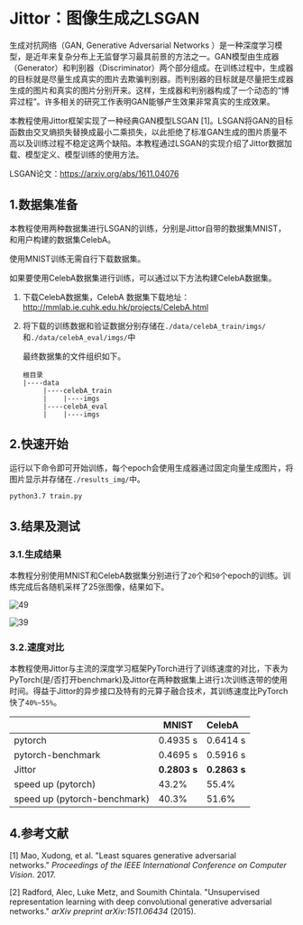 # Jittor：图像生成之LSGAN

生成对抗网络（GAN, Generative Adversarial Networks ）是一种深度学习模型，是近年来复杂分布上无监督学习最具前景的方法之一。GAN模型由生成器（Generator）和判别器（Discriminator）两个部分组成。在训练过程中，生成器的目标就是尽量生成真实的图片去欺骗判别器。而判别器的目标就是尽量把生成器生成的图片和真实的图片分别开来。这样，生成器和判别器构成了一个动态的“博弈过程”。许多相关的研究工作表明GAN能够产生效果非常真实的生成效果。

本教程使用Jittor框架实现了一种经典GAN模型LSGAN [1]。LSGAN将GAN的目标函数由交叉熵损失替换成最小二乘损失，以此拒绝了标准GAN生成的图片质量不高以及训练过程不稳定这两个缺陷。本教程通过LSGAN的实现介绍了Jittor数据加载、模型定义、模型训练的使用方法。

LSGAN论文：https://arxiv.org/abs/1611.04076



## 1.数据集准备

本教程使用两种数据集进行LSGAN的训练，分别是Jittor自带的数据集MNIST，和用户构建的数据集CelebA。

使用MNIST训练无需自行下载数据集。

如果要使用CelebA数据集进行训练，可以通过以下方法构建CelebA数据集。

1. 下载CelebA数据集，CelebA 数据集下载地址： <http://mmlab.ie.cuhk.edu.hk/projects/CelebA.html>

2. 将下载的训练数据和验证数据分别存储在`./data/celebA_train/imgs/`和`./data/celebA_eval/imgs/`中

   最终数据集的文件组织如下。

   ```
   根目录
   |----data
        |----celebA_train
        |    |----imgs
        |----celebA_eval
        |    |----imgs
   ```



## 2.快速开始

运行以下命令即可开始训练，每个epoch会使用生成器通过固定向量生成图片，将图片显示并存储在`./results_img/`中。

```cmd
python3.7 train.py
```



## 3.结果及测试

### 3.1.生成结果

本教程分别使用MNIST和CelebA数据集分别进行了`20`个和`50`个epoch的训练。训练完成后各随机采样了25张图像，结果如下。

![49](/home/g_word/JitFlow/tutorial/mnist.png)

![39](/home/g_word/JitFlow/tutorial/celeba.png)

### 3.2.速度对比

本教程使用Jittor与主流的深度学习框架PyTorch进行了训练速度的对比，下表为PyTorch(是/否打开benchmark)及Jittor在两种数据集上进行`1`次训练迭带的使用时间。得益于Jittor的异步接口及特有的元算子融合技术，其训练速度比PyTorch快了`40%~55%`。

|                              | MNIST        | CelebA       |
| ---------------------------- | ------------ | :----------- |
| pytorch                      | 0.4935 s     | 0.6414 s     |
| pytorch-benchmark            | 0.4695 s     | 0.5916 s     |
| Jittor                       | **0.2803 s** | **0.2863 s** |
| speed up (pytorch)           | 43.2%        | 55.4%        |
| speed up (pytorch-benchmark) | 40.3%        | 51.6%        |



## 4.参考文献

[1] Mao, Xudong, et al. "Least squares generative adversarial networks." *Proceedings of the IEEE International Conference on Computer Vision*. 2017.

[2] Radford, Alec, Luke Metz, and Soumith Chintala. "Unsupervised representation learning with deep convolutional generative adversarial networks." *arXiv preprint arXiv:1511.06434* (2015).
